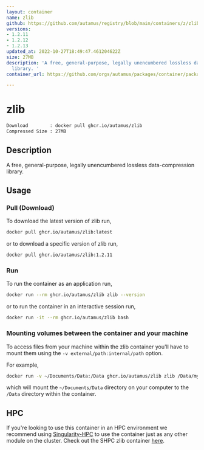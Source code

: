 ```yaml
---
layout: container
name: zlib
github: https://github.com/autamus/registry/blob/main/containers/z/zlib/spack.yaml
versions:
- 1.2.11
- 1.2.12
- 1.2.13
updated_at: 2022-10-27T18:49:47.461204622Z
size: 27MB
description: 'A free, general-purpose, legally unencumbered lossless data-compression
  library. '
container_url: https://github.com/orgs/autamus/packages/container/package/zlib

---
```

# zlib
```bash 
Download        : docker pull ghcr.io/autamus/zlib
Compressed Size : 27MB
```

## Description
A free, general-purpose, legally unencumbered lossless data-compression library. 

## Usage
### Pull (Download)
To download the latest version of zlib run,

```bash
docker pull ghcr.io/autamus/zlib:latest
```

or to download a specific version of zlib run,

```bash
docker pull ghcr.io/autamus/zlib:1.2.11
```
### Run
To run the container as an application run,
```bash
docker run --rm ghcr.io/autamus/zlib zlib --version
```

or to run the container in an interactive session run,
```bash
docker run -it --rm ghcr.io/autamus/zlib bash
```

### Mounting volumes between the container and your machine
To access files from your machine within the zlib container you'll have to mount them using the `-v external/path:internal/path` option.

For example,
```bash
docker run -v ~/Documents/Data:/Data ghcr.io/autamus/zlib zlib /Data/myData.csv
```
which will mount the `~/Documents/Data` directory on your computer to the `/Data` directory within the container.

## HPC
If you're looking to use this container in an HPC environment we recommend using [Singularity-HPC](https://singularity-hpc.readthedocs.io) to use the container just as any other module on the cluster. Check out the SHPC zlib container [here](https://singularityhub.github.io/singularity-hpc/r/ghcr.io-autamus-zlib/).